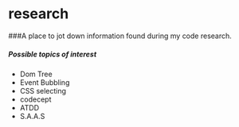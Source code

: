 # research
###A place to jot down information found during my code research. 

##### Possible topics of interest 
  - Dom Tree
  - Event Bubbling 
  - CSS selecting 
  - codecept
  - ATDD
  - S.A.A.S